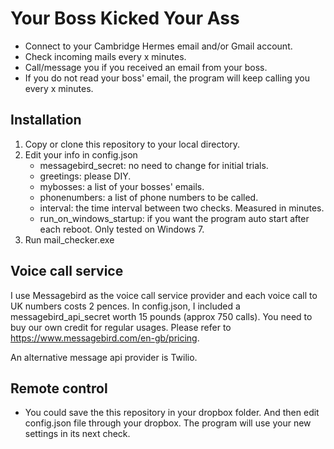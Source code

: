 # Your Boss Kicked Your Ass

* Connect to your Cambridge Hermes email and/or Gmail account.
* Check incoming mails every x minutes.
* Call/message you if you received an email from your boss.  
* If you do not read your boss' email, the program will keep calling you every x minutes. 

## Installation 
1. Copy or clone this repository to your local directory.
2. Edit your info in config.json 
    * messagebird_secret: no need to change for initial trials.
    * greetings: please DIY.
    * mybosses: a list of your bosses' emails.
    * phonenumbers: a list of phone numbers to be called.
    * interval: the time interval between two checks. Measured in minutes.
    * run_on_windows_startup: if you want the program auto start after each reboot. Only tested on Windows 7.    
3. Run mail_checker.exe


## Voice call service 
I use Messagebird as the voice call service provider and each voice call to UK numbers costs 2 pences. In config.json, I included a messagebird_api_secret worth 15 pounds (approx 750 calls). You need to buy our own credit for regular usages. Please refer to https://www.messagebird.com/en-gb/pricing.

An alternative message api provider is Twilio.

## Remote control
* You could save the this repository in your dropbox folder. And then edit config.json file through your dropbox. The program will use your new settings in its next check.
